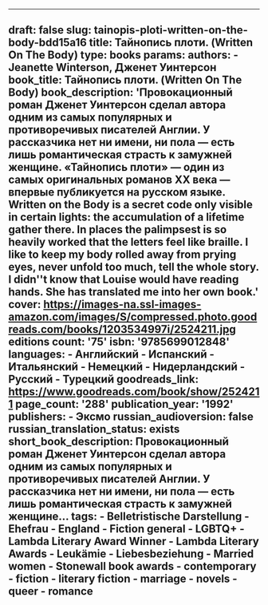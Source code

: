---

draft: false
slug: tainopis-ploti-written-on-the-body-bdd15a16
title: Тайнопись плоти. (Written On The Body)
type: books
params:
  authors:
    - Jeanette Winterson, Дженет Уинтерсон
  book_title: Тайнопись плоти. (Written On The Body)
  book_description: 'Провокационный роман Дженет Уинтерсон сделал автора одним из самых популярных и противоречивых писателей Англии. У рассказчика нет ни имени, ни пола — есть лишь романтическая страсть к замужней женщине. «Тайнопись плоти» — один из самых оригинальных романов XX века — впервые публикуется на русском языке. Written on the Body is a secret code only visible in certain lights: the accumulation of a lifetime gather there. In places the palimpsest is so heavily worked that the letters feel like braille. I like to keep my body rolled away from prying eyes, never unfold too much, tell the whole story. I didn''t know that Louise would have reading hands. She has translated me into her own book.'
  cover: https://images-na.ssl-images-amazon.com/images/S/compressed.photo.goodreads.com/books/1203534997i/2524211.jpg
  editions count: '75'
  isbn: '9785699012848'
  languages:
    - Английский
    - Испанский
    - Итальянский
    - Немецкий
    - Нидерландский
    - Русский
    - Турецкий
  goodreads_link: https://www.goodreads.com/book/show/2524211
  page_count: '288'
  publication_year: '1992'
  publishers:
    - Эксмо
  russian_audioversion: false
  russian_translation_status: exists
  short_book_description: Провокационный роман Дженет Уинтерсон сделал автора одним из самых популярных и противоречивых писателей Англии. У рассказчика нет ни имени, ни пола — есть лишь романтическая страсть к замужней женщине…
  tags:
    - Belletristische Darstellung
    - Ehefrau
    - England
    - Fiction general
    - LGBTQ+
    - Lambda Literary Award Winner
    - Lambda Literary Awards
    - Leukämie
    - Liebesbeziehung
    - Married women
    - Stonewall book awards
    - contemporary
    - fiction
    - literary fiction
    - marriage
    - novels
    - queer
    - romance
---